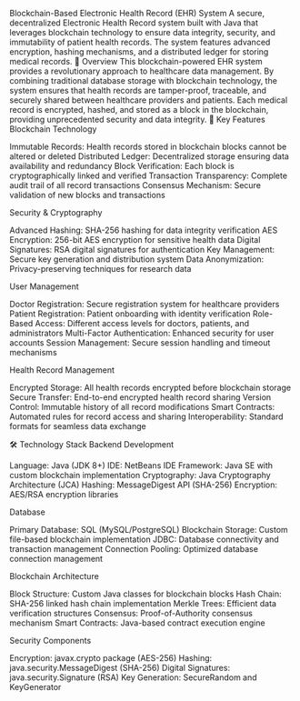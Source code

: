 Blockchain-Based Electronic Health Record (EHR) System
A secure, decentralized Electronic Health Record system built with Java that leverages blockchain technology to ensure data integrity, security, and immutability of patient health records. The system features advanced encryption, hashing mechanisms, and a distributed ledger for storing medical records.
🏥 Overview
This blockchain-powered EHR system provides a revolutionary approach to healthcare data management. By combining traditional database storage with blockchain technology, the system ensures that health records are tamper-proof, traceable, and securely shared between healthcare providers and patients. Each medical record is encrypted, hashed, and stored as a block in the blockchain, providing unprecedented security and data integrity.
🔗 Key Features
Blockchain Technology

Immutable Records: Health records stored in blockchain blocks cannot be altered or deleted
Distributed Ledger: Decentralized storage ensuring data availability and redundancy
Block Verification: Each block is cryptographically linked and verified
Transaction Transparency: Complete audit trail of all record transactions
Consensus Mechanism: Secure validation of new blocks and transactions

Security & Cryptography

Advanced Hashing: SHA-256 hashing for data integrity verification
AES Encryption: 256-bit AES encryption for sensitive health data
Digital Signatures: RSA digital signatures for authentication
Key Management: Secure key generation and distribution system
Data Anonymization: Privacy-preserving techniques for research data

User Management

Doctor Registration: Secure registration system for healthcare providers
Patient Registration: Patient onboarding with identity verification
Role-Based Access: Different access levels for doctors, patients, and administrators
Multi-Factor Authentication: Enhanced security for user accounts
Session Management: Secure session handling and timeout mechanisms

Health Record Management

Encrypted Storage: All health records encrypted before blockchain storage
Secure Transfer: End-to-end encrypted health record sharing
Version Control: Immutable history of all record modifications
Smart Contracts: Automated rules for record access and sharing
Interoperability: Standard formats for seamless data exchange

🛠️ Technology Stack
Backend Development

Language: Java (JDK 8+)
IDE: NetBeans IDE
Framework: Java SE with custom blockchain implementation
Cryptography: Java Cryptography Architecture (JCA)
Hashing: MessageDigest API (SHA-256)
Encryption: AES/RSA encryption libraries

Database

Primary Database: SQL (MySQL/PostgreSQL)
Blockchain Storage: Custom file-based blockchain implementation
JDBC: Database connectivity and transaction management
Connection Pooling: Optimized database connection management

Blockchain Architecture

Block Structure: Custom Java classes for blockchain blocks
Hash Chain: SHA-256 linked hash chain implementation
Merkle Trees: Efficient data verification structures
Consensus: Proof-of-Authority consensus mechanism
Smart Contracts: Java-based contract execution engine

Security Components

Encryption: javax.crypto package (AES-256)
Hashing: java.security.MessageDigest (SHA-256)
Digital Signatures: java.security.Signature (RSA)
Key Generation: SecureRandom and KeyGenerator
